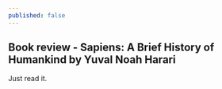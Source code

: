 ```yaml
---
published: false
---
```

## Book review - Sapiens: A Brief History of Humankind by Yuval Noah Harari

Just read it.